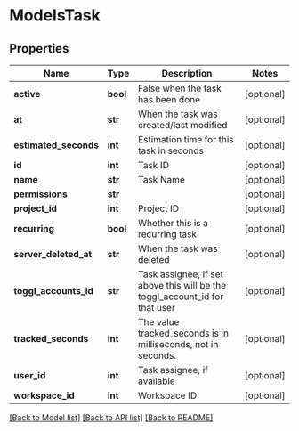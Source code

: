 # ModelsTask

## Properties

Name | Type | Description | Notes
------------ | ------------- | ------------- | -------------
**active** | **bool** | False when the task has been done | [optional] 
**at** | **str** | When the task was created/last modified | [optional] 
**estimated_seconds** | **int** | Estimation time for this task in seconds | [optional] 
**id** | **int** | Task ID | [optional] 
**name** | **str** | Task Name | [optional] 
**permissions** | **str** |  | [optional] 
**project_id** | **int** | Project ID | [optional] 
**recurring** | **bool** | Whether this is a recurring task | [optional] 
**server_deleted_at** | **str** | When the task was deleted | [optional] 
**toggl_accounts_id** | **str** | Task assignee, if set above this will be the toggl_account_id for that user | [optional] 
**tracked_seconds** | **int** | The value tracked_seconds is in milliseconds, not in seconds. | [optional] 
**user_id** | **int** | Task assignee, if available | [optional] 
**workspace_id** | **int** | Workspace ID | [optional] 

[[Back to Model list]](../README.md#documentation-for-models) [[Back to API list]](../README.md#documentation-for-api-endpoints) [[Back to README]](../README.md)


